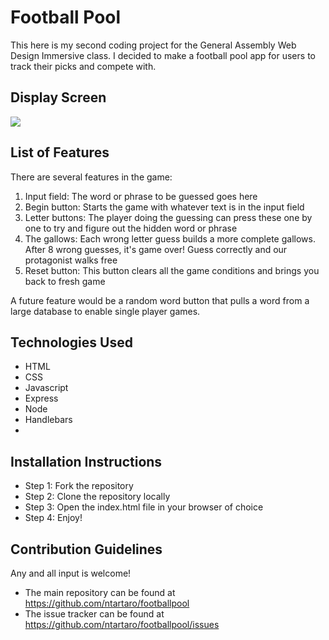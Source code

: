 #  Football Pool
This here is my second coding project for the General Assembly Web Design Immersive class. I decided to make a football pool app for users to track their picks and compete with.

## Display Screen
![](https://i.imgur.com/Mhc5Zgg.png)

## List of Features
There are several features in the game: 
1. Input field: The word or phrase to be guessed goes here
2. Begin button: Starts the game with whatever text is in the input field
3. Letter buttons: The player doing the guessing can press these one by one to try and figure out the hidden word or phrase
4. The gallows: Each wrong letter guess builds a more complete gallows. After 8 wrong guesses, it's game over! Guess correctly and our protagonist walks free
5. Reset button: This button clears all the game conditions and brings you back to fresh game

A future feature would be a random word button that pulls a word from a large database to enable single player games.

## Technologies Used
- HTML
- CSS
- Javascript
- Express
- Node
- Handlebars
- 


## Installation Instructions
- Step 1: Fork the repository
- Step 2: Clone the repository locally
- Step 3: Open the index.html file in your browser of choice
- Step 4: Enjoy!

## Contribution Guidelines
Any and all input is welcome!
- The main repository can be found at https://github.com/ntartaro/footballpool
- The issue tracker can be found at https://github.com/ntartaro/footballpool/issues
